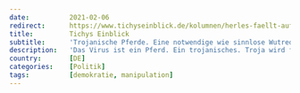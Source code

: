 ```yaml
---
date:          2021-02-06
redirect:      https://www.tichyseinblick.de/kolumnen/herles-faellt-auf/trojanische-pferde-eine-notwendige-wie-sinnlose-wutrede/
title:         Tichys Einblick
subtitle:      'Trojanische Pferde. Eine notwendige wie sinnlose Wutrede.'
description:   'Das Virus ist ein Pferd. Ein trojanisches. Troja wird fallen. Der Feind sitzt bereits in seinen Mauern. Den Ruf als schlechtester Kanzler der Bundesrepublik hat sich Merkel redlich verdient.'
country:       [DE]
categories:    [Politik]
tags:          [demokratie, manipulation]
---
```

